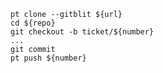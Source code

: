    pt clone --gitblit ${url}
    cd ${repo}
    git checkout -b ticket/${number}
    ...
    git commit
    pt push ${number}
